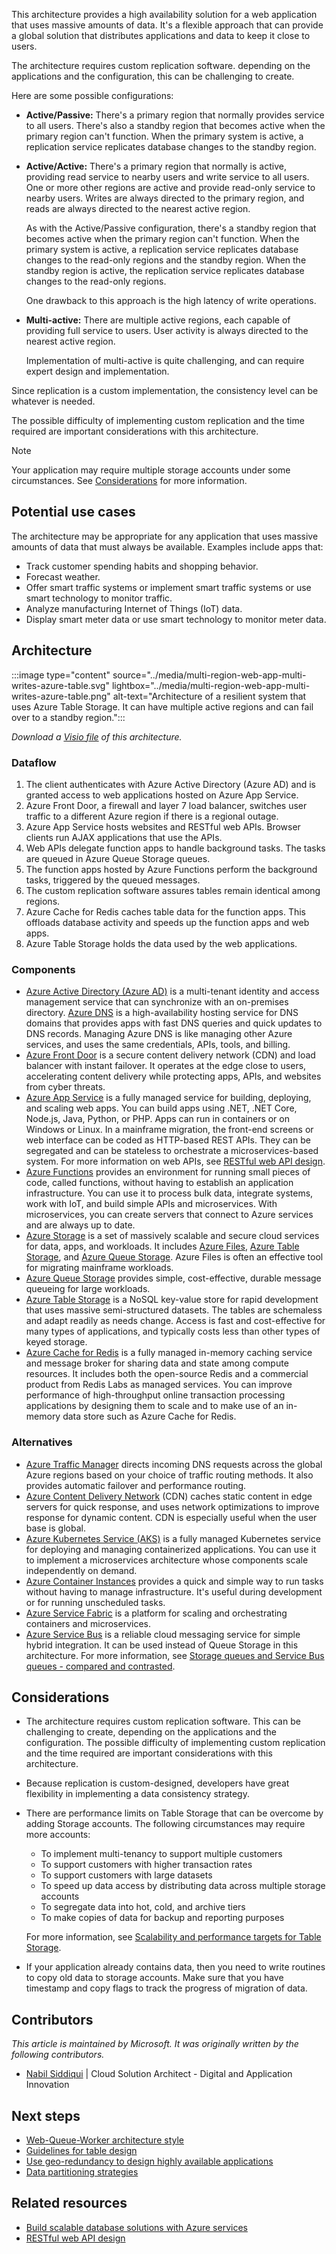 This architecture provides a high availability solution for a web application that uses massive amounts of data. It's a flexible approach that can provide a global solution that distributes applications and data to keep it close to users.

The architecture requires custom replication software. depending on the applications and the configuration, this can be challenging to create.

Here are some possible configurations:

- **Active/Passive:** There's a primary region that normally provides service to all users. There's also a standby region that becomes active when the primary region can't function. When the primary system is active, a replication service replicates database changes to the standby region.
- **Active/Active:** There's a primary region that normally is active, providing read service to nearby users and write service to all users. One or more other regions are active and provide read-only service to nearby users. Writes are always directed to the primary region, and reads are always directed to the nearest active region.

   As with the Active/Passive configuration, there's a standby region that becomes active when the primary region can't function. When the primary system is active, a replication service replicates database changes to the read-only regions and the standby region. When the standby region is active, the replication service replicates database changes to the read-only regions.

   One drawback to this approach is the high latency of write operations.
- **Multi-active:** There are multiple active regions, each capable of providing full service to users. User activity is always directed to the nearest active region.

   Implementation of multi-active is quite challenging, and can require expert design and implementation.

Since replication is a custom implementation, the consistency level can be whatever is needed.

The possible difficulty of implementing custom replication and the time required are important considerations with this architecture.

> [!Note]
> Your application may require multiple storage accounts under some circumstances. See [Considerations](#considerations) for more information.

## Potential use cases

The architecture may be appropriate for any application that uses massive amounts of data that must always be available. Examples include apps that:

- Track customer spending habits and shopping behavior.
- Forecast weather.
- Offer smart traffic systems or implement smart traffic systems or use smart technology to monitor traffic.
- Analyze manufacturing Internet of Things (IoT) data.
- Display smart meter data or use smart technology to monitor meter data.

## Architecture

:::image type="content" source="../media/multi-region-web-app-multi-writes-azure-table.svg" lightbox="../media/multi-region-web-app-multi-writes-azure-table.png" alt-text="Architecture of a resilient system that uses Azure Table Storage. It can have multiple active regions and can fail over to a standby region.":::

*Download a [Visio file](https://arch-center.azureedge.net/US-1857597-PR-3334-multi-region-web-app-multi-writes-azure-table.vsdx) of this architecture.*

### Dataflow

1. The client authenticates with Azure Active Directory (Azure AD) and is granted access to web applications hosted on Azure App Service.
1. Azure Front Door, a firewall and layer 7 load balancer, switches user traffic to a different Azure region if there is a regional outage.
1. Azure App Service hosts websites and RESTful web APIs. Browser clients run AJAX applications that use the APIs.
1. Web APIs delegate function apps to handle background tasks. The tasks are queued in Azure Queue Storage queues.
1. The function apps hosted by Azure Functions perform the background tasks, triggered by the queued messages.
1. The custom replication software assures tables remain identical among regions.
1. Azure Cache for Redis caches table data for the function apps. This offloads database activity and speeds up the function apps and web apps.
1. Azure Table Storage holds the data used by the web applications.

### Components

- [Azure Active Directory (Azure AD)](https://azure.microsoft.com/services/active-directory) is a multi-tenant identity and access management service that can synchronize with an on-premises directory.
[Azure DNS](https://azure.microsoft.com/services/dns) is a high-availability hosting service for DNS domains that provides apps with fast DNS queries and quick updates to DNS records. Managing Azure DNS is like managing other Azure services, and uses the same credentials, APIs, tools, and billing.
- [Azure Front Door](https://azure.microsoft.com/services/frontdoor) is a secure content delivery network (CDN) and load balancer with instant failover. It operates at the edge close to users, accelerating content delivery while protecting apps, APIs, and websites from cyber threats.
- [Azure App Service](https://azure.microsoft.com/services/app-service) is a fully managed service for building, deploying, and scaling web apps. You can build apps using .NET, .NET Core, Node.js, Java, Python, or PHP. Apps can run in containers or on Windows or Linux. In a mainframe migration, the front-end screens or web interface can be coded as HTTP-based REST APIs. They can be segregated and can be stateless to orchestrate a microservices-based system. For more information on web APIs, see [RESTful web API design](../../best-practices/api-design.md).
- [Azure Functions](https://azure.microsoft.com/services/functions) provides an environment for running small pieces of code, called functions, without having to establish an application infrastructure. You can use it to process bulk data, integrate systems, work with IoT, and build simple APIs and microservices. With microservices, you can create servers that connect to Azure services and are always up to date.
- [Azure Storage](https://azure.microsoft.com/product-categories/storage) is a set of massively scalable and secure cloud services for data, apps, and workloads. It includes [Azure Files](https://azure.microsoft.com/services/storage/files), [Azure Table Storage](https://azure.microsoft.com/services/storage/tables), and [Azure Queue Storage](https://azure.microsoft.com/services/storage/queues). Azure Files is often an effective tool for migrating mainframe workloads.
- [Azure Queue Storage](https://azure.microsoft.com/services/storage/queues) provides simple, cost-effective, durable message queueing for large workloads.
- [Azure Table Storage](https://azure.microsoft.com/services/storage/tables) is a NoSQL key-value store for rapid development that uses massive semi-structured datasets. The tables are schemaless and adapt readily as needs change. Access is fast and cost-effective for many types of applications, and typically costs less than other types of keyed storage.
- [Azure Cache for Redis](https://azure.microsoft.com/services/cache) is a fully managed in-memory caching service and message broker for sharing data and state among compute resources. It includes both the open-source Redis and a commercial product from Redis Labs as managed services. You can improve performance of high-throughput online transaction processing applications by designing them to scale and to make use of an in-memory data store such as Azure Cache for Redis.

### Alternatives

- [Azure Traffic Manager](https://azure.microsoft.com/services/traffic-manager) directs incoming DNS requests across the global Azure regions based on your choice of traffic routing methods. It also provides automatic failover and performance routing.
- [Azure Content Delivery Network](https://azure.microsoft.com/services/cdn) (CDN) caches static content in edge servers for quick response, and uses network optimizations to improve response for dynamic content. CDN is especially useful when the user base is global.
- [Azure Kubernetes Service (AKS)](https://azure.microsoft.com/services/kubernetes-service) is a fully managed Kubernetes service for deploying and managing containerized applications. You can use it to implement a microservices architecture whose components scale independently on demand.
- [Azure Container Instances](https://azure.microsoft.com/services/container-instances) provides a quick and simple way to run tasks without having to manage infrastructure. It's useful during development or for running unscheduled tasks.
- [Azure Service Fabric](https://azure.microsoft.com/services/service-fabric) is a platform for scaling and orchestrating containers and microservices.
- [Azure Service Bus](https://azure.microsoft.com/services/service-bus) is a reliable cloud messaging service for simple hybrid integration. It can be used instead of Queue Storage in this architecture. For more information, see [Storage queues and Service Bus queues - compared and contrasted](/azure/service-bus-messaging/service-bus-azure-and-service-bus-queues-compared-contrasted).

## Considerations

- The architecture requires custom replication software. This can be challenging to create, depending on the applications and the configuration. The possible difficulty of implementing custom replication and the time required are important considerations with this architecture.
- Because replication is custom-designed, developers have great flexibility in implementing a data consistency strategy.
- There are performance limits on Table Storage that can be overcome by adding Storage accounts. The following circumstances may require more accounts:
   - To implement multi-tenancy to support multiple customers
   - To support customers with higher transaction rates
   - To support customers with large datasets
   - To speed up data access by distributing data across multiple storage accounts
   - To segregate data into hot, cold, and archive tiers
   - To make copies of data for backup and reporting purposes

   For more information, see [Scalability and performance targets for Table Storage](/azure/storage/tables/scalability-targets).
- If your application already contains data, then you need to write routines to copy old data to storage accounts. Make sure that you have timestamp and copy flags to track the progress of migration of data.

## Contributors

*This article is maintained by Microsoft. It was originally written by the following contributors.*

 * [Nabil Siddiqui](https://www.linkedin.com/in/nabilshams) | Cloud Solution Architect - Digital and Application Innovation

## Next steps

- [Web-Queue-Worker architecture style](../../guide/architecture-styles/web-queue-worker.yml)
- [Guidelines for table design](/azure/storage/tables/table-storage-design-guidelines)
- [Use geo-redundancy to design highly available applications](/azure/storage/common/geo-redundant-design?toc=%2Fazure%2Fstorage%2Ftables%2Ftoc.json&tabs=current)
- [Data partitioning strategies](../../best-practices/data-partitioning-strategies.yml)

## Related resources

- [Build scalable database solutions with Azure services](../../data-guide/scenarios/build-scalable-database-solutions-azure-services.md)
- [RESTful web API design](../../best-practices/api-design.md)
